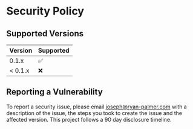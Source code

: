# Security Policy

## Supported Versions

| Version | Supported          |
| ------- | ------------------ |
| 0.1.x   | :white_check_mark: |
| < 0.1.x | :x:                |

## Reporting a Vulnerability

To report a security issue, please email joseph@ryan-palmer.com with a description of the issue, the steps you took to create the issue and the affected version. This project follows a 90 day disclosure timeline.
